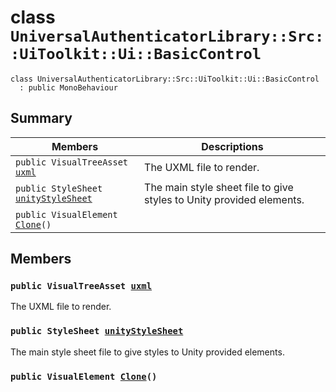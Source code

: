 # class `UniversalAuthenticatorLibrary::Src::UiToolkit::Ui::BasicControl` 

```
class UniversalAuthenticatorLibrary::Src::UiToolkit::Ui::BasicControl
  : public MonoBehaviour
```

## Summary

 Members                        | Descriptions                                
--------------------------------|---------------------------------------------
`public VisualTreeAsset `[`uxml`](#class_universal_authenticator_library_1_1_src_1_1_ui_toolkit_1_1_ui_1_1_basic_control_1a64ef84761a93c3fb9140f03f69575c26) | The UXML file to render.
`public StyleSheet `[`unityStyleSheet`](#class_universal_authenticator_library_1_1_src_1_1_ui_toolkit_1_1_ui_1_1_basic_control_1a9100baf856b0c8001128a5c5c9d542d8) | The main style sheet file to give styles to Unity provided elements.
`public VisualElement `[`Clone`](#class_universal_authenticator_library_1_1_src_1_1_ui_toolkit_1_1_ui_1_1_basic_control_1a4366e40bb300f532e1530751c55ef175)`()` | 

## Members

### `public VisualTreeAsset `[`uxml`](#class_universal_authenticator_library_1_1_src_1_1_ui_toolkit_1_1_ui_1_1_basic_control_1a64ef84761a93c3fb9140f03f69575c26) 

The UXML file to render.

### `public StyleSheet `[`unityStyleSheet`](#class_universal_authenticator_library_1_1_src_1_1_ui_toolkit_1_1_ui_1_1_basic_control_1a9100baf856b0c8001128a5c5c9d542d8) 

The main style sheet file to give styles to Unity provided elements.

### `public VisualElement `[`Clone`](#class_universal_authenticator_library_1_1_src_1_1_ui_toolkit_1_1_ui_1_1_basic_control_1a4366e40bb300f532e1530751c55ef175)`()` 

